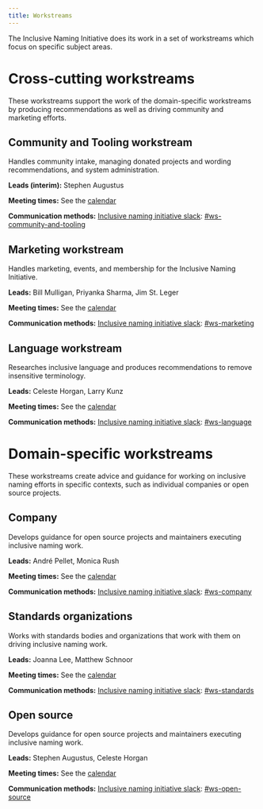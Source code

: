 ```yaml
---
title: Workstreams
---
```


The Inclusive Naming Initiative does its work in a set of workstreams which focus on specific subject areas. 

# Cross-cutting workstreams

These workstreams support the work of the domain-specific workstreams by producing recommendations as well as driving community and marketing efforts.

## Community and Tooling workstream

Handles community intake, managing donated projects and wording recommendations, and system administration.

**Leads (interim):** Stephen Augustus 

**Meeting times:** See the [calendar](/calendar)

**Communication methods:** [Inclusive naming initiative slack](https://communityinviter.com/apps/inclusive-naming/invite): [#ws-community-and-tooling](https://inclusive-naming.slack.com/archives/C01K578H0TY) 


## Marketing workstream

Handles marketing, events, and membership for the Inclusive Naming Initiative.

**Leads:** Bill Mulligan, Priyanka Sharma, Jim St. Leger

**Meeting times:** See the [calendar](/calendar)

**Communication methods:** [Inclusive naming initiative slack](https://communityinviter.com/apps/inclusive-naming/invite): [#ws-marketing](https://inclusive-naming.slack.com/archives/C01K57AHD9U) 

## Language workstream

Researches inclusive language and produces recommendations to remove insensitive terminology. 

**Leads:** Celeste Horgan, Larry Kunz 

**Meeting times:** See the [calendar](/calendar)

**Communication methods:** [Inclusive naming initiative slack](https://communityinviter.com/apps/inclusive-naming/invite): [#ws-language](https://inclusive-naming.slack.com/archives/C01KC0PU3EE) 

# Domain-specific workstreams

These workstreams create advice and guidance for working on inclusive naming efforts in specific contexts, such as individual companies or open source projects.

## Company

Develops guidance for open source projects and maintainers executing inclusive naming work.

**Leads:** André Pellet, Monica Rush

**Meeting times:** See the [calendar](/calendar)

**Communication methods:** [Inclusive naming initiative slack](https://communityinviter.com/apps/inclusive-naming/invite): [#ws-company](https://inclusive-naming.slack.com/archives/C01KHU9QB0C) 

## Standards organizations

Works with standards bodies and organizations that work with them on driving inclusive naming work.

**Leads:** Joanna Lee, Matthew Schnoor  

**Meeting times:** See the [calendar](/calendar)

**Communication methods:** [Inclusive naming initiative slack](https://communityinviter.com/apps/inclusive-naming/invite): [#ws-standards](https://inclusive-naming.slack.com/archives/C01K8LY0H8V) 

## Open source 

Develops guidance for open source projects and maintainers executing inclusive naming work.

**Leads:** Stephen Augustus, Celeste Horgan 

**Meeting times:** See the [calendar](/calendar)

**Communication methods:** [Inclusive naming initiative slack](https://communityinviter.com/apps/inclusive-naming/invite): [#ws-open-source](https://inclusive-naming.slack.com/archives/C01KHU7SS68) 
